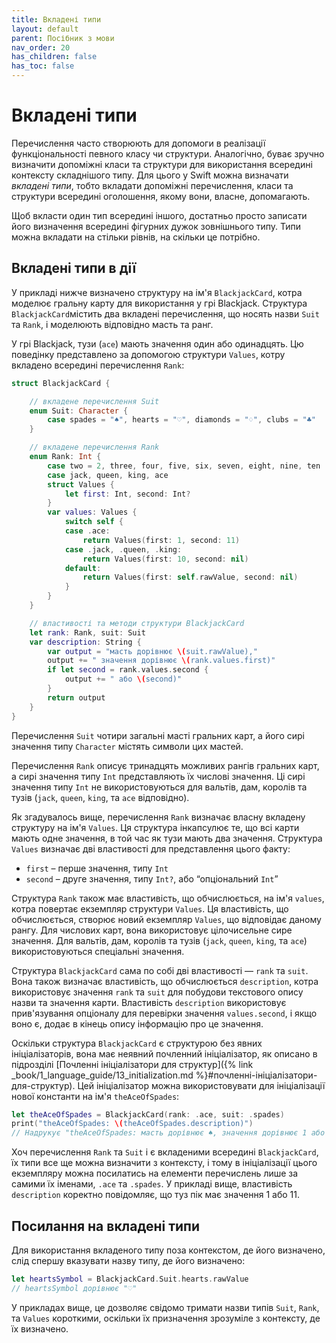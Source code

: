```yaml
---
title: Вкладені типи
layout: default
parent: Посібник з мови
nav_order: 20
has_children: false
has_toc: false
---
```


# Вкладені типи

Перечислення часто створюють для допомоги в реалізації функціональності певного класу чи структури. Аналогічно, буває зручно визначити допоміжні класи та структури для використання всередині контексту складнішого типу. Для цього у Swift можна визначати _вкладені типи_, тобто вкладати допоміжні перечислення, класи та структури всередині оголошення, якому вони, власне, допомагають.

Щоб вкласти один тип всередині іншого, достатньо просто записати його визначення всередині фігурних дужок зовнішнього типу. Типи можна вкладати на стільки рівнів, на скільки це потрібно.

## Вкладені типи в дії

У прикладі нижче визначено структуру на ім'я `BlackjackCard`, котра моделює гральну карту для використання у грі Blackjack. Структура `BlackjackCard`містить два вкладені перечислення, що носять назви `Suit` та `Rank`, і моделюють відповідно масть та ранг.

У грі Blackjack, тузи \(`ace`\) мають значення один або одинадцять. Цю поведінку представлено за допомогою структури `Values`, котру вкладено всередині перечислення `Rank`:

```swift
struct BlackjackCard {

    // вкладене перечислення Suit
    enum Suit: Character {
        case spades = "♠", hearts = "♡", diamonds = "♢", clubs = "♣"
    }

    // вкладене перечислення Rank
    enum Rank: Int {
        case two = 2, three, four, five, six, seven, eight, nine, ten
        case jack, queen, king, ace
        struct Values {
            let first: Int, second: Int?
        }
        var values: Values {
            switch self {
            case .ace:
                return Values(first: 1, second: 11)
            case .jack, .queen, .king:
                return Values(first: 10, second: nil)
            default:
                return Values(first: self.rawValue, second: nil)
            }
        }
    }

    // властивості та методи структури BlackjackCard
    let rank: Rank, suit: Suit
    var description: String {
        var output = "масть дорівнює \(suit.rawValue),"
        output += " значення дорівнює \(rank.values.first)"
        if let second = rank.values.second {
            output += " або \(second)"
        }
        return output
    }
}
```

Перечислення `Suit` чотири загальні масті гральних карт, а його сирі значення типу `Character` містять символи цих мастей.

Перечислення `Rank` описує тринадцять можливих рангів гральних карт, а сирі значення типу `Int` представляють їх числові значення. Ці сирі значення типу `Int` не використовуються для вальтів, дам, королів та тузів \(`jack`, `queen`, `king`, та `ace` відповідно\).

Як згадувалось вище, перечислення `Rank` визначає власну вкладену структуру на ім'я `Values`. Ця структура інкапсулює те, що всі карти мають одне значення, в той час як тузи мають два значення. Структура `Values` визначає дві властивості для представлення цього факту:

* `first` – перше значення, типу `Int`
* `second` – друге значення, типу `Int?`, або “опціональний `Int`”

Структура `Rank` також має властивість, що обчислюється, на ім'я `values`, котра повертає екземпляр структури `Values`. Ця властивість, що обчислюється, створює новий екземпляр `Values`, що відповідає даному рангу. Для числових карт, вона використовує цілочисельне сире значення. Для вальтів, дам, королів та тузів \(`jack`, `queen`, `king`, та `ace`\) використовуються спеціальні значення.

Структура `BlackjackCard` сама по собі дві властивості — `rank` та `suit`. Вона також визначає властивість, що обчислюється `description`, котра використовує значення `rank` та `suit` для побудови текстового опису назви та значення карти. Властивість `description` використовує прив'язування опціоналу для перевірки значення `values.second`, і якщо воно є, додає в кінець опису інформацію про це значення.

Оскільки структура `BlackjackCard` є структурою без явних ініціалізаторів, вона має неявний почленний ініціалізатор, як описано в підрозділі [Почленні ініціалізатори для структур]({% link _book/1_language_guide/13_initialization.md %}#почленні-ініціалізатори-для-структур). Цей ініціалізатор можна використовувати для ініціалізації нової константи на ім'я `theAceOfSpades`:

```swift
let theAceOfSpades = BlackjackCard(rank: .ace, suit: .spades)
print("theAceOfSpades: \(theAceOfSpades.description)")
// Надрукує "theAceOfSpades: масть дорівнює ♠, значення дорівнює 1 або 11"
```

Хоч перечислення `Rank` та `Suit` і є вкладеними всередині `BlackjackCard`, їх типи все ще можна визначити з контексту, і тому в ініціалізації цього екземпляру можна посилатись на елементи перечислень лише за самими їх іменами, `.ace` та `.spades`. У прикладі вище, властивість `description` коректно повідомляє, що туз пік має значення 1 або 11.

## Посилання на вкладені типи

Для використання вкладеного типу поза контекстом, де його визначено, слід спершу вказувати назву типу, де його визначено:

```swift
let heartsSymbol = BlackjackCard.Suit.hearts.rawValue
// heartsSymbol дорівнює "♡"
```

У прикладах вище, це дозволяє свідомо тримати назви типів `Suit`, `Rank`, та `Values` короткими, оскільки їх призначення зрозуміле з контексту, де їх визначено.

